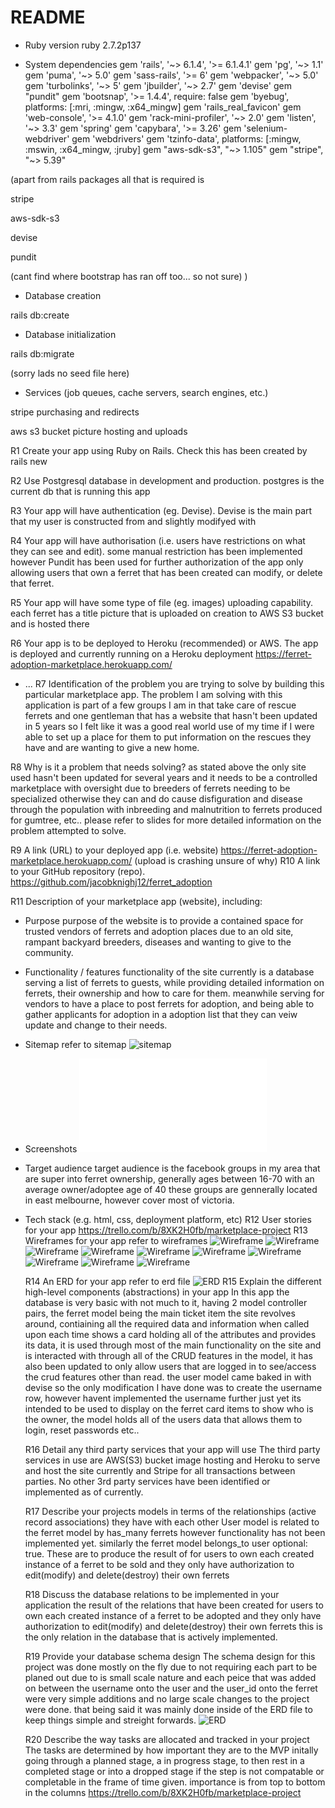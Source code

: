# README

- Ruby version
ruby 2.7.2p137

- System dependencies
gem 'rails', '~> 6.1.4', '>= 6.1.4.1'
gem 'pg', '~> 1.1'
gem 'puma', '~> 5.0'
gem 'sass-rails', '>= 6'
gem 'webpacker', '~> 5.0'
gem 'turbolinks', '~> 5'
gem 'jbuilder', '~> 2.7'
gem 'devise'
gem "pundit"
gem 'bootsnap', '>= 1.4.4', require: false
gem 'byebug', platforms: [:mri, :mingw, :x64_mingw]
gem 'rails_real_favicon'
gem 'web-console', '>= 4.1.0'
gem 'rack-mini-profiler', '~> 2.0'
gem 'listen', '~> 3.3'
gem 'spring'
gem 'capybara', '>= 3.26'
gem 'selenium-webdriver'
gem 'webdrivers'
gem 'tzinfo-data', platforms: [:mingw, :mswin, :x64_mingw, :jruby]
gem "aws-sdk-s3", "~> 1.105"
gem "stripe", "~> 5.39"

(apart from rails packages all that is required is

stripe

aws-sdk-s3

devise

pundit

(cant find where bootstrap has ran off too... so not sure)
)
- Database creation

rails db:create

- Database initialization

rails db:migrate

(sorry lads no seed file here)

- Services (job queues, cache servers, search engines, etc.)

stripe purchasing and redirects

aws s3 bucket picture hosting and uploads

R1	Create your app using Ruby on Rails.
Check this has been created by rails new

R2	Use Postgresql database in development and production.
postgres is the current db that is running this app

R3	Your app will have authentication (eg. Devise).
Devise is the main part that my user is constructed from and slightly modifyed with

R4	Your app will have authorisation (i.e. users have restrictions on what they can see and edit).
some manual restriction has been implemented however Pundit has been used for further authorization of the app
only allowing users that own a ferret that has been created can modify, or delete that ferret.

R5	Your app will have some type of file (eg. images) uploading capability.
each ferret has a title picture that is uploaded on creation to AWS S3 bucket and is hosted there

R6	Your app is to be deployed to Heroku (recommended) or AWS.
The app is deployed and currently running on a Heroku deployment
https://ferret-adoption-marketplace.herokuapp.com/

- ...
  R7 Identification of the problem you are trying to solve by building this particular marketplace app.
  The problem I am solving with this application is part of a few groups I am in that take care of rescue ferrets
  and one gentleman that has a website that hasn't been updated in 5 years so I felt like it was a good real world use
  of my time if I were able to set up a place for them to put information on the rescues they have and are wanting to give a new home.

R8 Why is it a problem that needs solving?
as stated above the only site used hasn't been updated for several years and it needs to be a controlled marketplace with oversight
due to breeders of ferrets needing to be specialized otherwise they can and do cause disfiguration and disease through the population with
inbreeding and malnutrition to ferrets produced for gumtree, etc..
please refer to slides for more detailed information on the problem attempted to solve.

R9 A link (URL) to your deployed app (i.e. website)
https://ferret-adoption-marketplace.herokuapp.com/ (upload is crashing unsure of why)
R10 A link to your GitHub repository (repo).
https://github.com/jacobknighj12/ferret_adoption


  R11 Description of your marketplace app (website), including:
- Purpose
purpose of the website is to provide a contained space for trusted vendors of ferrets and adoption places due to an old site, rampant backyard breeders, diseases 
and wanting to give to the community.
- Functionality / features
functionality of the site currently is a database serving a list of ferrets to guests, while providing detailed information on ferrets, their ownership and how to care for them.
meanwhile serving for vendors to have a place to post ferrets for adoption, and being able to gather applicants for adoption in a adoption list that they can veiw update and change to their needs.
- Sitemap
refer to sitemap
![sitemap](docs/sitemap.png)
- Screenshots
![Pdf slideshow](ppt/Ferret-Adoption-place.pdf)
- Target audience
target audience is the facebook groups in my area that are super into ferret ownership, generally ages between 16-70 with an average owner/adoptee age of 40
these groups are gennerally located in east melbourne, however cover most of victoria.
- Tech stack (e.g. html, css, deployment platform, etc)
  R12 User stories for your app
  https://trello.com/b/8XK2H0fb/marketplace-project
  R13 Wireframes for your app
  refer to wireframes
  ![Wireframe](docs/1.png)
  ![Wireframe](docs/1.1.png)
  ![Wireframe](docs/2.png)
  ![Wireframe](docs/3.png)
  ![Wireframe](docs/4.png)
  ![Wireframe](docs/5.png)
  ![Wireframe](docs/6.png)
  ![Wireframe](docs/7.png)
  ![Wireframe](docs/8.png)
  ![Wireframe](docs/9.png)

  R14 An ERD for your app
  refer to erd file
  ![ERD](docs/DBMS_ER_diagram(UML_notation).jpeg)
  R15 Explain the different high-level components (abstractions) in your app
  In this app the database is very basic with not much to it, having 2 model controller pairs, the ferret model being the main ticket item the site revolves around, contiaining all the required data and information when called upon each time shows a card holding all of the attributes and provides its data, it is used through most of the main functionality on the site and is interacted with through all of the CRUD features in the model, it has also been updated to only allow users that are logged in to see/access the crud features other than read.
  the user model came baked in with devise so the only modification I have done was to create the username row, however havent implemented the username further just yet its intended to be used to display on the ferret card items to show who is the owner, the model holds all of the users data that allows them to login, reset passwords etc.. 

  R16 Detail any third party services that your app will use
  The third party services in use are AWS(S3) bucket image hosting and Heroku to serve and host the site currently and
  Stripe for all transactions between parties.
  No other 3rd party services have been identified or implemented as of currently.

  R17 Describe your projects models in terms of the relationships (active record associations) they have with each other
  User model is related to the ferret model by has_many ferrets however functionality has not been implemented yet.
  similarly the ferret model belongs_to user optional: true. These are to produce the result of for users to own each created instance of a ferret to be sold
  and they only have authorization to edit(modify) and delete(destroy) their own ferrets

  R18 Discuss the database relations to be implemented in your application
  the result of the relations that have been created for users to own each created instance of a ferret to be adopted
  and they only have authorization to edit(modify) and delete(destroy) their own ferrets this is the only relation in the database that is actively
  implemented.

  R19 Provide your database schema design
  The schema design for this project was done mostly on the fly due to not requiring each part to be planed out due to is small scale nature
  and each peice that was added on between the username onto the user and the user_id onto the ferret were very simple additions and no large scale changes to the project were done.
  that being said it was mainly done inside of the ERD file to keep things simple and streight forwards.
  ![ERD](docs/DBMS_ER_diagram(UML_notation).jpeg)

  R20 Describe the way tasks are allocated and tracked in your project
  The tasks are determined by how important they are to the MVP initally going through a planned stage, a in progress stage, to then rest in a completed stage or into a dropped stage if the
  step is not compatable or completable in the frame of time given. importance is from top to bottom in the columns
  https://trello.com/b/8XK2H0fb/marketplace-project